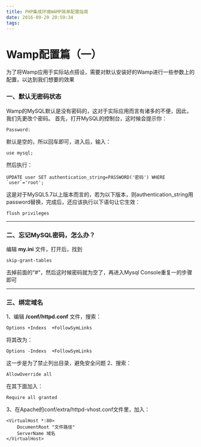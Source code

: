 ```yaml
---
title: PHP集成环境WAMP简单配置指南
date: 2016-09-20 20:59:34
tags:
---
```

# Wamp配置篇（一）
为了将Wamp应用于实际站点搭设，需要对默认安装好的Wamp进行一些参数上的配置，以达到我们想要的效果

### 一、默认无密码状态
Wamp的MySQL默认是没有密码的，这对于实际应用而言有诸多的不便，因此，我们先更改个密码。
首先，打开MySQL的控制台，这时候会提示你：
```
Password:
```
默认是空的，所以回车即可，进入后，输入：
```
use mysql;
```
然后执行：
```
UPDATE user SET authentication_string=PASSWORD('密码') WHERE `user`='root';
```
这是对于MySQL5.7以上版本而言的，若为以下版本，则authentication_string用password替换，完成后，还应该执行以下语句让它生效：
```
flush privileges
```

----

### 二、忘记MySQL密码，怎么办？
编辑 **my.ini** 文件，打开后，找到
```
skip-grant-tables
```
去掉前面的“#“，然后这时候密码就为空了，再进入Mysql Console重复一的步骤即可

----

### 三、绑定域名
1、编辑 **/conf/httpd.conf** 文件，搜索：
```
Options +Indexs  +FollowSymLinks
```
将其改为：
```
Options -Indexs  +FollowSymLinks
```
这一步是为了禁止列出目录，避免安全问题
2、搜索：
```
AllowOverride all
```
在其下面加入：
```
Require all granted
```
3、在Apache的conf/extra/httpd-vhost.conf文件里，加入：
```
<VirtualHost *:80>
    DocumentRoot "文件路径"
    ServerName 域名
</VirtualHost>
```
